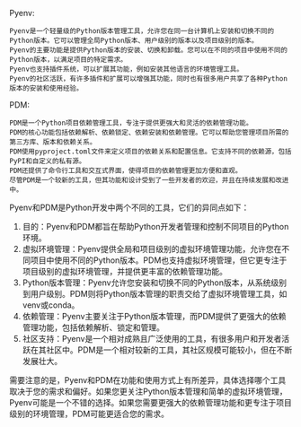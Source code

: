 Pyenv:
```
Pyenv是一个轻量级的Python版本管理工具，允许您在同一台计算机上安装和切换不同的Python版本。它可以管理全局Python版本、用户级别的版本以及项目级别的版本。
Pyenv的主要功能是提供Python版本的安装、切换和卸载。您可以在不同的项目中使用不同的Python版本，以满足项目的特定需求。
Pyenv也支持插件系统，可以扩展其功能，例如安装其他语言的环境管理工具。
Pyenv的社区活跃，有许多插件和扩展可以增强其功能，同时也有很多用户共享了各种Python版本的安装和使用经验。
```
PDM:
```
PDM是一个Python项目依赖管理工具，专注于提供更强大和灵活的依赖管理功能。
PDM的核心功能包括依赖解析、依赖锁定、依赖安装和依赖管理。它可以帮助您管理项目所需的第三方库、版本和依赖关系。
PDM使用pyproject.toml文件来定义项目的依赖关系和配置信息。它支持不同的依赖源，包括PyPI和自定义的私有源。
PDM还提供了命令行工具和交互式界面，使得项目的依赖管理更加方便和直观。
尽管PDM是一个较新的工具，但其功能和设计受到了一些开发者的欢迎，并且在持续发展和改进中。
```
Pyenv和PDM是Python开发中两个不同的工具，它们的异同点如下：

1. 目的：Pyenv和PDM都旨在帮助Python开发者管理和控制不同项目的Python环境。
2. 虚拟环境管理：Pyenv提供全局和项目级别的虚拟环境管理功能，允许您在不同项目中使用不同的Python版本。PDM也支持虚拟环境管理，但它更专注于项目级别的虚拟环境管理，并提供更丰富的依赖管理功能。
3. Python版本管理：Pyenv允许您安装和切换不同的Python版本，从系统级别到用户级别。PDM则将Python版本管理的职责交给了虚拟环境管理工具，如venv或conda。
4. 依赖管理：Pyenv主要关注于Python版本管理，而PDM提供了更强大的依赖管理功能，包括依赖解析、锁定和管理。
5. 社区支持：Pyenv是一个相对成熟且广泛使用的工具，有很多用户和开发者活跃在其社区中。PDM是一个相对较新的工具，其社区规模可能较小，但在不断发展壮大。

需要注意的是，Pyenv和PDM在功能和使用方式上有所差异，具体选择哪个工具取决于您的需求和偏好。如果您更关注Python版本管理和简单的虚拟环境管理，Pyenv可能是一个不错的选择。如果您需要更强大的依赖管理功能和更专注于项目级别的环境管理，PDM可能更适合您的需求。

